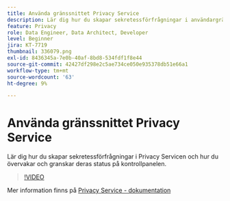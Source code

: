 ```yaml
---
title: Använda gränssnittet Privacy Service
description: Lär dig hur du skapar sekretessförfrågningar i användargränssnittet och övervakar/granskar deras status på kontrollpanelen.
feature: Privacy
role: Data Engineer, Data Architect, Developer
level: Beginner
jira: KT-7719
thumbnail: 336079.png
exl-id: 8436345a-7e0b-40af-8bd8-534fdf1f8e44
source-git-commit: 42427df298e2c5ae734ce050e935378db51e66a1
workflow-type: tm+mt
source-wordcount: '63'
ht-degree: 9%

---
```



# Använda gränssnittet Privacy Service

Lär dig hur du skapar sekretessförfrågningar i Privacy Servicen och hur du övervakar och granskar deras status på kontrollpanelen.

>[!VIDEO](https://video.tv.adobe.com/v/336079?quality=12&learn=on)

Mer information finns på [Privacy Service - dokumentation](https://experienceleague.adobe.com/docs/experience-platform/privacy/home.html?lang=sv)
